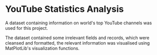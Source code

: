 # YouTube Statistics Analysis

A dataset containing information on world's top YouTube channels was used for this project.

The dataset contained some irrelevant fields and records, which were cleansed and formatted, the relevant information was visualised using MatPlotLib's visualization functions.

